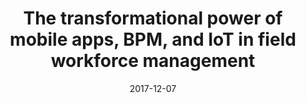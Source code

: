 ---
title: "The transformational power of mobile apps, BPM, and IoT in field workforce management"
date: "2017-12-07"
expiryDate: "2017-12-07"

event_start_date: "2017-12-07"
event_end_date: "2017-12-07"
event_start_time: "11:00 AM"
event_end_time: "11:30 AM"
event_location: "Online"
event_link: "https://www.redhat.com/en/events/transformational-power-mobile-apps-bpm-and-iot-field-workforce-management"

event_type: "Webinar"
event_technology: "Middleware"
---